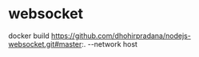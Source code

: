 # websocket

docker build https://github.com/dhohirpradana/nodejs-websocket.git#master:. --network host
